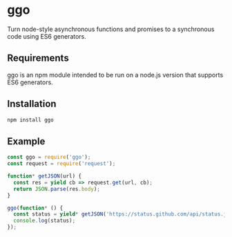 # ggo
Turn node-style asynchronous functions and promises to a synchronous code using ES6 generators.
## Requirements
ggo is an npm module intended to be run on a node.js version that supports ES6 generators.
## Installation
```bash
npm install ggo
```
## Example
```javascript
const ggo = require('ggo');
const request = require('request');

function* getJSON(url) {
  const res = yield cb => request.get(url, cb);
  return JSON.parse(res.body);
}

ggo(function* () {
  const status = yield* getJSON('https://status.github.com/api/status.json');
  console.log(status);
});
```
